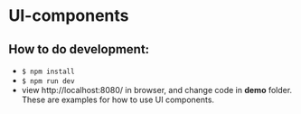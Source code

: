 # UI-components

## How to do development:
* `$ npm install`
* `$ npm run dev`
* view http://localhost:8080/ in browser, and change code in **demo** folder. These are examples for how to use UI components.